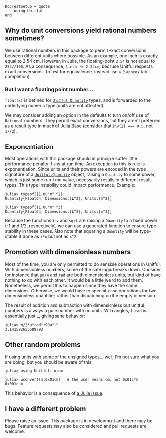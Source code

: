 ```@meta
DocTestSetup = quote
    using Unitful
end
```
## Why do unit conversions yield rational numbers sometimes?

We use rational numbers in this package to permit exact conversions
between different units where possible. As an example, one inch is exactly equal
to 2.54 cm. However, in Julia, the floating-point `2.54` is not equal to
`254//100`. As a consequence, `1inch != 2.54cm`, because Unitful respects exact
conversions. To test for equivalence, instead use `≈` (`\approx`
tab-completion).

### But I want a floating point number...

`float(x)` is defined for [`Unitful.Quantity`](@ref) types,
and is forwarded to the underlying numeric type (units are not affected).

We may consider adding an option in the defaults to turn on/off use of `Rational`
numbers. They permit exact conversions, but they aren't preferred as a result
type in much of Julia Base (consider that `inv(2) === 0.5`, not `1//2`).

## Exponentiation

Most operations with this package should in principle suffer little performance
penalty if any at run time. An exception to this is rule is exponentiation.
Since units and their powers are encoded in the type signature of a
[`Unitful.Quantity`](@ref) object, raising a `Quantity` to some power, which is
just some run-time value, necessarily results in different result types.
This type instability could impact performance. Example:

```jldoctest
julia> typeof((1.0u"m")^2)
Quantity{Float64, Dimensions:{𝐋^2}, Units:{m^2}}

julia> typeof((1.0u"m")^3)
Quantity{Float64, Dimensions:{𝐋^3}, Units:{m^3}}
```

Because the functions `inv` and `sqrt` are raising a `Quantity` to a fixed
power (-1 and 1/2, respectively), we can use a generated function to ensure
type stability in these cases. Also note that squaring a `Quantity` will be
type-stable if done as `x*x` but not as `x^2`.

## Promotion with dimensionless numbers

Most of the time, you are only permitted to do sensible operations in Unitful.
With dimensionless numbers, some of the safe logic breaks down. Consider for
instance that `μm/m` and `rad` are both dimensionless units, but kind of have
nothing to do with each other. It would be a little weird to add them. Nonetheless,
we permit this to happen since they have the same dimensions. Otherwise, we
would have to special-case operations for two dimensionless quantities rather
than dispatching on the empty dimension.

The result of addition and subtraction with dimensionless but unitful numbers
is always a pure number with no units. With angles, `1 rad` is essentially just
`1`, giving sane behavior:

```jldoctest
julia> π/2*u"rad"+90u"°"
3.141592653589793
```

## Other random problems

If using units with some of the unsigned types... well, I'm not sure what
you are doing, but you should be aware of this:

```jldoctest
julia> using Unitful: m,cm

julia> uconvert(m,0x01cm)   # the user means cm, not 0x01c*m
0x001c m
```

This behavior is a consequence of
[a Julia issue](https://github.com/JuliaLang/julia/issues/16356).

## I have a different problem

Please raise an issue. This package is in development and there may be bugs.
Feature requests may also be considered and pull requests are welcome.
